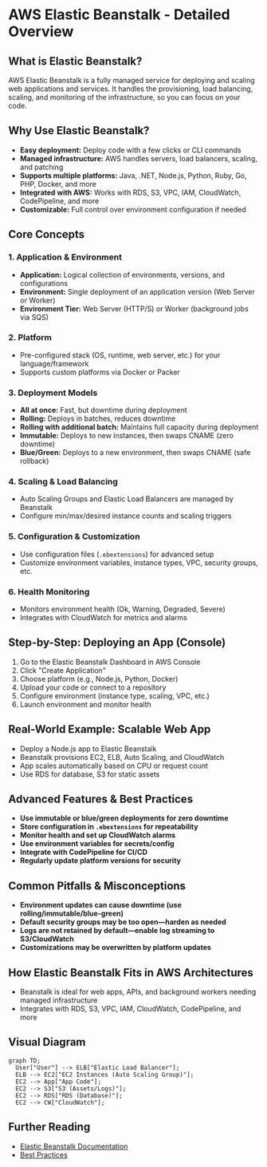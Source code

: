 # AWS Elastic Beanstalk - Detailed Overview

## What is Elastic Beanstalk?
AWS Elastic Beanstalk is a fully managed service for deploying and scaling web applications and services. It handles the provisioning, load balancing, scaling, and monitoring of the infrastructure, so you can focus on your code.

## Why Use Elastic Beanstalk?
- **Easy deployment:** Deploy code with a few clicks or CLI commands
- **Managed infrastructure:** AWS handles servers, load balancers, scaling, and patching
- **Supports multiple platforms:** Java, .NET, Node.js, Python, Ruby, Go, PHP, Docker, and more
- **Integrated with AWS:** Works with RDS, S3, VPC, IAM, CloudWatch, CodePipeline, and more
- **Customizable:** Full control over environment configuration if needed

## Core Concepts
### 1. **Application & Environment**
- **Application:** Logical collection of environments, versions, and configurations
- **Environment:** Single deployment of an application version (Web Server or Worker)
- **Environment Tier:** Web Server (HTTP/S) or Worker (background jobs via SQS)

### 2. **Platform**
- Pre-configured stack (OS, runtime, web server, etc.) for your language/framework
- Supports custom platforms via Docker or Packer

### 3. **Deployment Models**
- **All at once:** Fast, but downtime during deployment
- **Rolling:** Deploys in batches, reduces downtime
- **Rolling with additional batch:** Maintains full capacity during deployment
- **Immutable:** Deploys to new instances, then swaps CNAME (zero downtime)
- **Blue/Green:** Deploys to a new environment, then swaps CNAME (safe rollback)

### 4. **Scaling & Load Balancing**
- Auto Scaling Groups and Elastic Load Balancers are managed by Beanstalk
- Configure min/max/desired instance counts and scaling triggers

### 5. **Configuration & Customization**
- Use configuration files (`.ebextensions`) for advanced setup
- Customize environment variables, instance types, VPC, security groups, etc.

### 6. **Health Monitoring**
- Monitors environment health (Ok, Warning, Degraded, Severe)
- Integrates with CloudWatch for metrics and alarms

## Step-by-Step: Deploying an App (Console)
1. Go to the Elastic Beanstalk Dashboard in AWS Console
2. Click "Create Application"
3. Choose platform (e.g., Node.js, Python, Docker)
4. Upload your code or connect to a repository
5. Configure environment (instance type, scaling, VPC, etc.)
6. Launch environment and monitor health

## Real-World Example: Scalable Web App
- Deploy a Node.js app to Elastic Beanstalk
- Beanstalk provisions EC2, ELB, Auto Scaling, and CloudWatch
- App scales automatically based on CPU or request count
- Use RDS for database, S3 for static assets

## Advanced Features & Best Practices
- **Use immutable or blue/green deployments for zero downtime**
- **Store configuration in `.ebextensions` for repeatability**
- **Monitor health and set up CloudWatch alarms**
- **Use environment variables for secrets/config**
- **Integrate with CodePipeline for CI/CD**
- **Regularly update platform versions for security**

## Common Pitfalls & Misconceptions
- **Environment updates can cause downtime (use rolling/immutable/blue-green)**
- **Default security groups may be too open—harden as needed**
- **Logs are not retained by default—enable log streaming to S3/CloudWatch**
- **Customizations may be overwritten by platform updates**

## How Elastic Beanstalk Fits in AWS Architectures
- Beanstalk is ideal for web apps, APIs, and background workers needing managed infrastructure
- Integrates with RDS, S3, VPC, IAM, CloudWatch, CodePipeline, and more

## Visual Diagram
```mermaid
graph TD;
  User["User"] --> ELB["Elastic Load Balancer"];
  ELB --> EC2["EC2 Instances (Auto Scaling Group)"];
  EC2 --> App["App Code"];
  EC2 --> S3["S3 (Assets/Logs)"];
  EC2 --> RDS["RDS (Database)"];
  EC2 --> CW["CloudWatch"];
```

## Further Reading
- [Elastic Beanstalk Documentation](https://docs.aws.amazon.com/elasticbeanstalk/latest/dg/Welcome.html)
- [Best Practices](https://docs.aws.amazon.com/elasticbeanstalk/latest/dg/using-features.managing.env-tiers.html)
